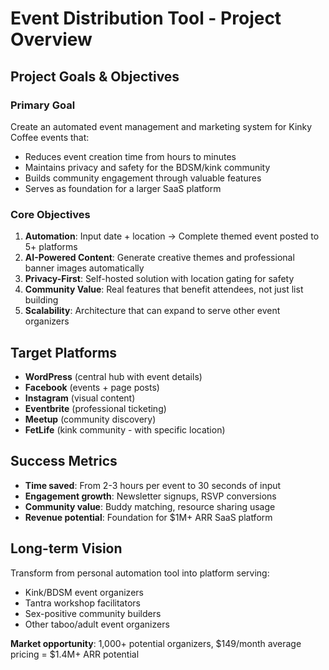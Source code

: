 # Event Distribution Tool - Project Overview

## Project Goals & Objectives

### Primary Goal
Create an automated event management and marketing system for Kinky Coffee events that:
- Reduces event creation time from hours to minutes
- Maintains privacy and safety for the BDSM/kink community  
- Builds community engagement through valuable features
- Serves as foundation for a larger SaaS platform

### Core Objectives
1. **Automation**: Input date + location → Complete themed event posted to 5+ platforms
2. **AI-Powered Content**: Generate creative themes and professional banner images automatically
3. **Privacy-First**: Self-hosted solution with location gating for safety
4. **Community Value**: Real features that benefit attendees, not just list building
5. **Scalability**: Architecture that can expand to serve other event organizers

## Target Platforms
- **WordPress** (central hub with event details)
- **Facebook** (events + page posts)
- **Instagram** (visual content)
- **Eventbrite** (professional ticketing)  
- **Meetup** (community discovery)
- **FetLife** (kink community - with specific location)

## Success Metrics
- **Time saved**: From 2-3 hours per event to 30 seconds of input
- **Engagement growth**: Newsletter signups, RSVP conversions
- **Community value**: Buddy matching, resource sharing usage
- **Revenue potential**: Foundation for $1M+ ARR SaaS platform

## Long-term Vision
Transform from personal automation tool into platform serving:
- Kink/BDSM event organizers
- Tantra workshop facilitators  
- Sex-positive community builders
- Other taboo/adult event organizers

**Market opportunity**: 1,000+ potential organizers, $149/month average pricing = $1.4M+ ARR potential